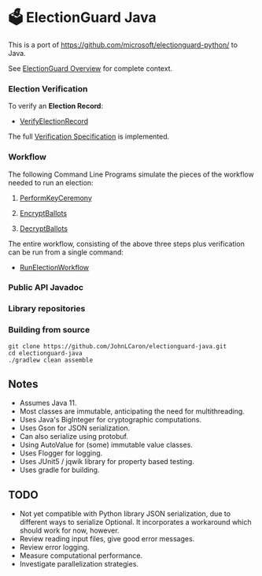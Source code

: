 # 🗳 ElectionGuard Java

This is a port of https://github.com/microsoft/electionguard-python/ to Java.

See [ElectionGuard Overview](https://www.electionguard.vote/spec/0.95.0/1_Overview/) for complete context.

### Election Verification

To verify an __Election Record__:

*   [VerifyElectionRecord](https://github.com/JohnLCaron/electionguard-java/blob/master/docs/VerifyElectionRecord.md)

The full [Verification Specification](https://www.electionguard.vote/spec/0.95.0/9_Verifier_construction/) is implemented.

### Workflow

The following Command Line Programs simulate the pieces of the workflow needed to run an election:

1.   [PerformKeyCeremony](https://github.com/JohnLCaron/electionguard-java/blob/master/docs/PerformKeyCeremony.md)

2.   [EncryptBallots](https://github.com/JohnLCaron/electionguard-java/blob/master/docs/EncryptBallots.md)

3.   [DecryptBallots](https://github.com/JohnLCaron/electionguard-java/blob/master/docs/DecryptBallots.md)

The entire workflow, consisting of the above three steps plus verification can be run from a single command:

*   [RunElectionWorkflow](https://github.com/JohnLCaron/electionguard-java/blob/master/docs/RunElectionWorkflow.md)

### Public API Javadoc 

### Library repositories

### Building from source

````
git clone https://github.com/JohnLCaron/electionguard-java.git
cd electionguard-java
./gradlew clean assemble
````

## Notes

 * Assumes Java 11.
 * Most classes are immutable, anticipating the need for multithreading. 
 * Uses Java's BigInteger for cryptographic computations.
 * Uses Gson for JSON serialization. 
 * Can also serialize using protobuf.
 * Using AutoValue for (some) immutable value classes.
 * Uses Flogger for logging.
 * Uses JUnit5 / jqwik library for property based testing.
 * Uses gradle for building.
 
## TODO

  * Not yet compatible with Python library JSON serialization, due to different ways to serialize Optional.
    It incorporates a workaround which should work for now, however.
  * Review reading input files, give good error messages.
  * Review error logging.
  * Measure computational performance.
  * Investigate parallelization strategies.


